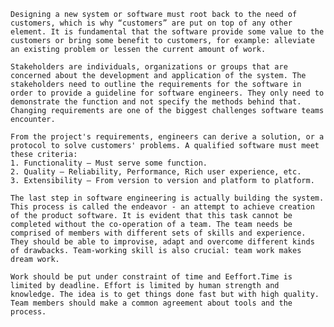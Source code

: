 
	Designing a new system or software must root back to the need of customers, which is why “customers” are put on top of any other element. It is fundamental that the software provide some value to the customers or bring some benefit to customers, for example: alleviate an existing problem or lessen the current amount of work.
	
	Stakeholders are individuals, organizations or groups that are concerned about the development and application of the system. The stakeholders need to outline the requirements for the software in order to provide a guideline for software engineers. They only need to demonstrate the function and not specify the methods behind that. Changing requirements are one of the biggest challenges software teams encounter.
	
	From the project's requirements, engineers can derive a solution, or a protocol to solve customers' problems. A qualified software must meet these criteria:
	1. Functionality – Must serve some function.
	2. Quality – Reliability, Performance, Rich user experience, etc.
	3. Extensibility – From version to version and platform to platform.

	The last step in software engineering is actually building the system. This process is called the endeavor - an attempt to achieve creation of the product software. It is evident that this task cannot be completed without the co-operation of a team. The team needs be comprised of members with different sets of skills and experience. They should be able to improvise, adapt and overcome different kinds of drawbacks. Team-working skill is also crucial: team work makes dream work.
	
	Work should be put under constraint of time and Eeffort.Time is limited by deadline. Effort is limited by human strength and knowledge. The idea is to get things done fast but with high quality. Team members should make a common agreement about tools and the process.
